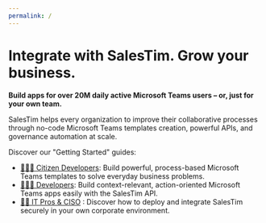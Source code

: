 ```yaml
---
permalink: /
---
```


# Integrate with SalesTim. Grow your business.

**Build apps for over 20M daily active Microsoft Teams users – or, just for your own team.**

SalesTim helps every organization to improve their collaborative processes through no-code Microsoft Teams templates creation, powerful APIs, and governance automation at scale.

Discover our "Getting Started" guides:
* [🧙🏼‍♂️ Citizen Developers](/gettingstarted/citizendevelopers): Build powerful, process-based Microsoft Teams templates to solve everyday business problems.  
* [👩🏼‍💻 Developers](/gettingstarted/developers): Build context-relevant, action-oriented Microsoft Teams apps easily with the SalesTim API.
* [🦸‍♀️ IT Pros & CISO](/gettingstarted/itpros) : Discover how to deploy and integrate SalesTim securely in your own corporate environment.
